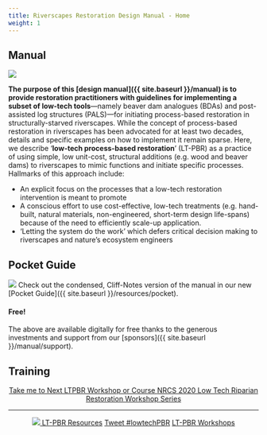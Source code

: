 ```yaml
---
title: Riverscapes Restoration Design Manual - Home
weight: 1
---
```

## Manual
<a href="{{ site.baseurl }}/manual"><img class="float-right" src="{{ site.baseurl }}/assets/images/covers/Manual_Tilted_400.png"></a> 

**The purpose of this [design manual]({{ site.baseurl }}/manual) is to provide restoration practitioners with guidelines for implementing a subset of low-tech tools**—namely beaver dam analogues (BDAs) and post-assisted log structures (PALS)—for initiating process-based restoration in structurally-starved riverscapes. While the concept of process-based restoration in riverscapes has been advocated for at least two decades, details and specific examples on how to implement it remain sparse. Here, we describe ‘**low-tech process-based restoration**’ (LT-PBR) as a practice of using simple, low unit-cost, structural additions (e.g. wood and beaver dams) to riverscapes to mimic functions and initiate specific processes. Hallmarks of this approach include:

- An explicit focus on the processes that a low-tech restoration intervention is meant to promote
- A conscious effort to use cost-effective, low-tech treatments (e.g. hand-built, natural materials, non-engineered, short-term design life-spans) because of the need to efficiently scale-up application. 
- ‘Letting the system do the work’ which defers critical decision making to riverscapes and nature’s ecosystem engineers

## Pocket Guide
<a href="{{ site.baseurl }}/resources/pocket"><img class="float-right" src="{{ site.baseurl }}/assets/images/covers/pocket_guide_cover_150w.png"></a> 
Check out the condensed, Cliff-Notes version of the manual in our new [Pocket Guide]({{ site.baseurl }}/resources/pocket).


#### Free!


The above are available digitally for free thanks to the generous investments and support from our [sponsors]({{ site.baseurl }}/manual/support).


## Training

<div align="center">
<a class="hollow button" href="{{ site.baseurl }}/workshops"><i class="fa fa-graduation-cap"></i> Take me to  Next LTPBR Workshop or Course </a>
<a class="hollow button" href="{{ site.baseurl }}/workshops/2020/SGI"><i class="fa fa-leanpub" aria-hidden="true"></i> NRCS 2020 Low Tech Riparian Restoration Workshop Series </a>

</div>



-------


<div align="center">
<a class="hollow button" href="{{ site.baseurl }}/resources"><img src="{{ site.baseurl }}/assets/images/PBR-LT_round_30.png"> LT-PBR Resources</a>
<a class="hollow button" href="https://twitter.com/intent/tweet?button_hashtag=lowtechPBR&ref_src=twsrc%5Etfw" class="twitter-hashtag-button" data-show-count="false">Tweet #lowtechPBR</a><script async src="https://platform.twitter.com/widgets.js" charset="utf-8"></script>
<a class="hollow button" href="{{ site.baseurl }}/workshops"><i class="fa fa-graduation-cap" aria-hidden="true"></i> LT-PBR Workshops</a>

</div>